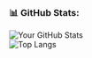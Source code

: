 
### 📊 GitHub Stats:
![Your GitHub Stats](https://github-readme-stats.vercel.app/api?username=son-nam-nguyen&show_icons=true&theme=radical)  
![Top Langs](https://github-readme-stats.vercel.app/api/top-langs/?username=son-nam-nguyen&layout=compact&theme=radical)  

